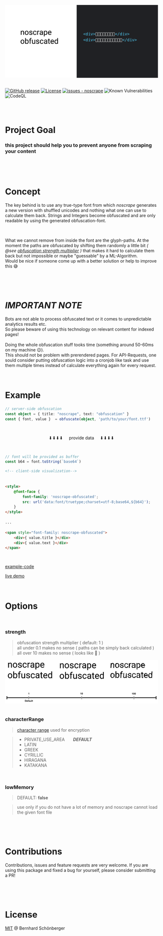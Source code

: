 
<img src="./docs/preview.png">
<br />
<br />

[![GitHub release](https://img.shields.io/github/release/schoenbergerb/noscrape?include_prereleases=&sort=semver&color=blue)](https://github.com/schoenbergerb/noscrape/releases/)
[![License](https://img.shields.io/badge/License-MIT-blue)](#license)
[![issues - noscrape](https://img.shields.io/github/issues/schoenbergerb/noscrape)](https://github.com/schoenbergerb/noscrape/issues)
![Known Vulnerabilities](https://snyk.io/test/github/schoenbergerb/noscrape/badge.svg)
![CodeQL](https://github.com/schoenbergerb/noscrape/workflows/CodeQL/badge.svg)



<br />
<br />


# Project Goal 

### this project should help you to prevent anyone from scraping your content

<br />
<br />
<br />

# Concept
The key behind is to use any true-type font from which _noscrape_ generates a new version with shuffled unicodes and nothing what one can use to calculate them back. Strings and Integers become obfuscated and are only readable by using the generated obfuscation-font.

<br /><br />
What we cannot remove from inside the font are the glyph-paths. At the moment the paths are obfuscated by shifting them randomly a little bit _( @see [obfuscation strength multiplier](#strength) )_ that makes it hard to calculate them back but not impossible or maybe "guessable" by a ML-Algorithm.<br /> Would be nice if someone come up with a better solution or help to improve this 😅


<br />
<br />
<br />

# _IMPORTANT NOTE_

Bots are not able to process obfuscated text or it comes to unpredictable analytics results etc. 
<br>
So please beware of using this technology on relevant content for indexed pages!
<br />
<br />
Doing the whole obfuscation stuff tooks time (something around 50-60ms on my machine 😉).<br>
This should not be problem with prerendered pages. For API-Requests, one sould consider putting obfuscation logic into a cronjob like task and use them multiple times instead of calculate everything again for every request.
<br />
<br />
<br />


# Example

```typescript
// server-side obfuscation
const object = { title: "noscrape", text: "obfuscation" }
const { font, value }  = obfuscate(object, 'path/to/your/font.ttf')

```
<br />
<p style="text-align: center">⬇⬇⬇⬇&nbsp;&nbsp;&nbsp;&nbsp;&nbsp;provide data&nbsp;&nbsp;&nbsp;&nbsp;&nbsp;⬇⬇⬇⬇</p>
<br />

```javascript
// font will be provided as buffer
const b64 = font.toString(`base64`)
```
```html
<!-- client-side visualization-->


<style> 
    @font-face {        
        font-family: 'noscrape-obfuscated';        
        src: url('data:font/truetype;charset=utf-8;base64,${b64}');    
    }
</style>

...

<span style="font-family: noscrape-obfuscated">
    <div>{ value.title }</div>
    <div>{ value.text }</div>
</span>    
```

<br />

[example-code](https://github.com/schoenbergerb/noscrape-example) 

[live demo](https://noscrape-nexample.vercel.app) 
<br />
<br />
<br />

# Options

<br />

### strength

  > obfuscation strength multiplier ( default: 1 ) <br />
  > all under 0.1 makes no sense ( paths can be simply back calculated ) <br />
  > all over 10 makes no sense ( looks like 💩 )

<img src="./docs/obfuscationstrength.jpg">

<br />
<br />

### characterRange

  > [character range](https://www.ling.upenn.edu/courses/Spring_2003/ling538/UnicodeRanges.html) used for encryption

  > - PRIVATE_USE_AREA &nbsp;&nbsp;&nbsp;&nbsp;&nbsp; ___DEFAULT___
  > - LATIN
  > - GREEK
  > - CYRILLIC
  > - HIRAGANA
  > - KATAKANA

 <br />

### lowMemory 

 
   > DEFAULT: **false**
		
   > use only if you do not have a lot of memory and noscrape cannot load the given font file

   <br />
   <br />
   <br />

# Contributions

Contributions, issues and feature requests are very welcome. If you are using this package and fixed a bug for yourself, please consider submitting a PR!

<br />
<br />
<br />

# License

[MIT](https://github.com/schoenbergerb/noscrape/blob/main/LICENSE) @ Bernhard Schönberger
